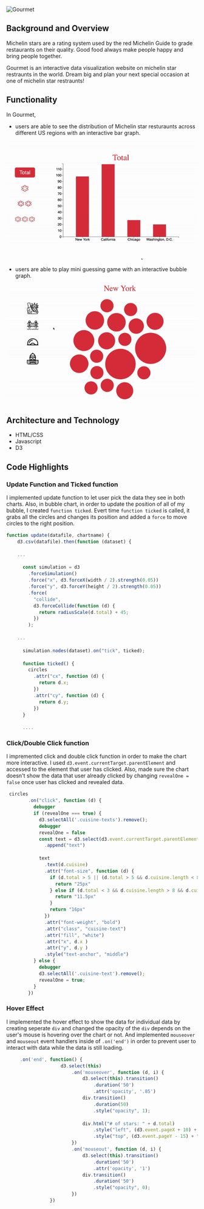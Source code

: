 
![Gourmet](https://sokada101.github.io/Gourmet/) 

## Background and Overview 

Michelin stars are a rating system used by the red Michelin Guide to grade restaurants on their quality.
Good food always make people happy and bring people together. 

Gourmet is an interactive data visualization website on michelin star restraunts in the world.
Dream big and plan your next special occasion at one of michelin star restraunts! 

## Functionality

In Gourmet, 
* users are able to see the distribution of Michelin star resturaunts across different US regions with an interactive bar graph. 

![Barchart](./assets/barchart.gif)

* users are able to play mini guessing game with an interactive bubble graph. 

![Bubblechart](./assets/bubblechart.gif) 

## Architecture and Technology 

* HTML/CSS
* Javascript
* D3

## Code Highlights 

### Update Function and Ticked function 

I implemented update function to let user pick the data they see in both charts.
Also, in bubble chart, in order to update the position of all of my bubble, I created ```function ticked```. Evert time ```function ticked``` is called, it grabs all the circles and changes its position and added a ```force``` to move circles to the right position.  

```javascript 
function update(datafile, chartname) {
    d3.csv(datafile).then(function (dataset) {

    ...

      const simulation = d3
        .forceSimulation()
        .force("x", d3.forceX(width / 2).strength(0.05))
        .force("y", d3.forceY(height / 2).strength(0.05))
        .force(
          "collide",
          d3.forceCollide(function (d) {
            return radiusScale(d.total) + 45;
          })
        );
    
    ...
     
      simulation.nodes(dataset).on("tick", ticked);

      function ticked() {
        circles
          .attr("cx", function (d) {
            return d.x;
          })
          .attr("cy", function (d) {
            return d.y;
          })
      }

      .... 


```

### Click/Double Click function 

I impremented click and double click function in order to make the chart more interactive. I used ```d3.event.currentTarget.parentElement``` and accessed to the element that user has clicked. 
Also, made sure the chart doesn't show the data that user already clicked by changing ```revealOne = false``` once user has clicked and revealed data. 

```javascript 
 circles
        .on("click", function (d) {
          debugger
          if (revealOne === true) {
            d3.selectAll('.cuisine-texts').remove();
            debugger
            revealOne = false
            const text = d3.select(d3.event.currentTarget.parentElement)
              .append("text")

            text
              .text(d.cuisine)
              .attr("font-size", function (d) {
                if (d.total > 5 || (d.total > 5 && d.cuisine.length < 8)) {
                  return "25px"
                } else if (d.total < 3 && d.cuisine.length > 8 && d.cuisine !== "Gastropub") {
                  return "11.5px"
                }
                return "16px"
              })
              .attr("font-weight", "bold")
              .attr("class", "cuisine-text")
              .attr("fill", "white")
              .attr("x", d.x )
              .attr("y", d.y )
              .style("text-anchor", "middle")
          } else {
            debugger
            d3.selectAll('.cuisine-text').remove();
            revealOne = true;
          }
        })
 ```


### Hover Effect 
I implemented the hover effect to show the data for individual data by creating seperate ```div``` and changed the opacity of the ```div``` depends on the user's mouse is hovering over the chart or not. And implemented ```mouseover``` and ```mouseout``` event handlers inside of 
```.on('end')``` in order to prevent user to interact with data while 
the data is still loading.

```javascript 
     .on('end', function() {
                    d3.select(this)
                        .on('mouseover', function (d, i) {
                            d3.select(this).transition()
                                .duration('50')
                                .attr('opacity', '.85')
                            div.transition()
                                .duration(50)
                                .style("opacity", 1);

                            div.html("# of stars: " + d.total)
                                .style("left", (d3.event.pageX + 10) + "px")
                                .style("top", (d3.event.pageY - 15) + "px");
                        })
                        .on('mouseout', function (d, i) {
                            d3.select(this).transition()
                                .duration('50')
                                .attr('opacity', '1')
                            div.transition()
                                .duration('50')
                                .style("opacity", 0);
                        })
                })
```

